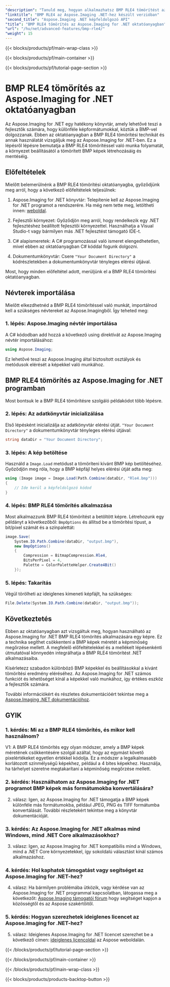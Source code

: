 ```yaml
---
"description": "Tanuld meg, hogyan alkalmazhatsz BMP RLE4 tömörítést az Aspose.Imaging for .NET programban. Csökkentsd a BMP képméretet minőségromlás nélkül."
"linktitle": "BMP RLE4 az Aspose.Imaging .NET-hez készült verzióban"
"second_title": "Aspose.Imaging .NET képfeldolgozó API"
"title": "BMP RLE4 tömörítés az Aspose.Imaging for .NET oktatóanyagban"
"url": "/hu/net/advanced-features/bmp-rle4/"
"weight": 15
---
```


{{< blocks/products/pf/main-wrap-class >}}

{{< blocks/products/pf/main-container >}}

{{< blocks/products/pf/tutorial-page-section >}}

# BMP RLE4 tömörítés az Aspose.Imaging for .NET oktatóanyagban

Az Aspose.Imaging for .NET egy hatékony könyvtár, amely lehetővé teszi a fejlesztők számára, hogy különféle képformátumokkal, köztük a BMP-vel dolgozzanak. Ebben az oktatóanyagban a BMP RLE4 tömörítési technikát és annak használatát vizsgáljuk meg az Aspose.Imaging for .NET-ben. Ez a lépésről lépésre bemutatja a BMP RLE4 tömörítéssel való munka folyamatát, a környezet beállításától a tömörített BMP képek létrehozásáig és mentéséig.

## Előfeltételek

Mielőtt belemerülnénk a BMP RLE4 tömörítési oktatóanyagba, győződjünk meg arról, hogy a következő előfeltételek teljesülnek:

1. Aspose.Imaging for .NET könyvtár: Telepítenie kell az Aspose.Imaging for .NET programot a rendszerére. Ha még nem tette meg, letöltheti innen: [weboldal](https://releases.aspose.com/imaging/net/).

2. Fejlesztői környezet: Győződjön meg arról, hogy rendelkezik egy .NET fejlesztéshez beállított fejlesztői környezettel. Használhatja a Visual Studio-t vagy bármilyen más .NET fejlesztést támogató IDE-t.

3. C# alapismeretek: A C# programozással való ismeret elengedhetetlen, mivel ebben az oktatóanyagban C# kóddal fogunk dolgozni.

4. Dokumentumkönyvtár: Csere `"Your Document Directory"` a kódrészletekben a dokumentumkönyvtár tényleges elérési útjával.

Most, hogy minden előfeltétel adott, merüljünk el a BMP RLE4 tömörítési oktatóanyagban.

## Névterek importálása

Mielőtt elkezdhetnéd a BMP RLE4 tömörítéssel való munkát, importálnod kell a szükséges névtereket az Aspose.Imagingből. Így teheted meg:

### 1. lépés: Aspose.Imaging névtér importálása

A C# kódodban add hozzá a következő using direktívát az Aspose.Imaging névtér importálásához:

```csharp
using Aspose.Imaging;
```

Ez lehetővé teszi az Aspose.Imaging által biztosított osztályok és metódusok elérését a képekkel való munkához.

## BMP RLE4 tömörítés az Aspose.Imaging for .NET programban

Most bontsuk le a BMP RLE4 tömörítésre szolgáló példakódot több lépésre.

### 2. lépés: Az adatkönyvtár inicializálása

Első lépésként inicializálja az adatkönyvtár elérési útját. `"Your Document Directory"` a dokumentumkönyvtár tényleges elérési útjával:

```csharp
string dataDir = "Your Document Directory";
```

### 3. lépés: A kép betöltése

Használd a `Image.Load` metódust a tömöríteni kívánt BMP kép betöltéséhez. Győződjön meg róla, hogy a BMP képfájl helyes elérési útját adta meg:

```csharp
using (Image image = Image.Load(Path.Combine(dataDir, "Rle4.bmp")))
{
    // Ide kerül a képfeldolgozó kódod
}
```

### 4. lépés: BMP RLE4 tömörítés alkalmazása

Most alkalmazzunk BMP RLE4 tömörítést a betöltött képre. Létrehozunk egy példányt a következőből: `BmpOptions` és állítsd be a tömörítési típust, a bit/pixel számát és a színpalettát:

```csharp
image.Save(
    System.IO.Path.Combine(dataDir, "output.bmp"),
    new BmpOptions()
    {
        Compression = BitmapCompression.Rle4,
        BitsPerPixel = 4,
        Palette = ColorPaletteHelper.Create4Bit()
    });
```

### 5. lépés: Takarítás

Végül törölheti az ideiglenes kimeneti képfájlt, ha szükséges:

```csharp
File.Delete(System.IO.Path.Combine(dataDir, "output.bmp"));
```

## Következtetés

Ebben az oktatóanyagban azt vizsgáltuk meg, hogyan használható az Aspose.Imaging for .NET BMP RLE4 tömörítés alkalmazására egy képre. Ez a technika segíthet csökkenteni a BMP képek méretét a képminőség megőrzése mellett. A megfelelő előfeltételekkel és a mellékelt lépésenkénti útmutatóval könnyedén integrálhatja a BMP RLE4 tömörítést .NET alkalmazásaiba.

Kísérletezz szabadon különböző BMP képekkel és beállításokkal a kívánt tömörítési eredmény eléréséhez. Az Aspose.Imaging for .NET számos funkciót és lehetőséget kínál a képekkel való munkához, így értékes eszköz a fejlesztők számára.

További információkért és részletes dokumentációért tekintse meg a [Aspose.Imaging .NET dokumentációhoz](https://reference.aspose.com/imaging/net/).

## GYIK

### 1. kérdés: Mi az a BMP RLE4 tömörítés, és mikor kell használnom?

V1: A BMP RLE4 tömörítés egy olyan módszer, amely a BMP képek méretének csökkentésére szolgál azáltal, hogy az egymást követő pixelértékeket egyetlen értékkel kódolja. Ez a módszer a legalkalmasabb korlátozott színmélységű képekhez, például a 4 bites képekhez. Használja, ha tárhelyet szeretne megtakarítani a képminőség megőrzése mellett.

### 2. kérdés: Használhatom az Aspose.Imaging for .NET programot BMP képek más formátumokba konvertálására?

2. válasz: Igen, az Aspose.Imaging for .NET támogatja a BMP képek különféle más formátumokba, például JPEG, PNG és TIFF formátumba konvertálását. További részletekért tekintse meg a könyvtár dokumentációját.

### 3. kérdés: Az Aspose.Imaging for .NET alkalmas mind Windows, mind .NET Core alkalmazásokhoz?

3. válasz: Igen, az Aspose.Imaging for .NET kompatibilis mind a Windows, mind a .NET Core környezetekkel, így sokoldalú választást kínál számos alkalmazáshoz.

### 4. kérdés: Hol kaphatok támogatást vagy segítséget az Aspose.Imaging for .NET-hez?

4. válasz: Ha bármilyen problémába ütközik, vagy kérdése van az Aspose.Imaging for .NET programmal kapcsolatban, látogassa meg a következőt: [Aspose.Imaging támogatói fórum](https://forum.aspose.com/) hogy segítséget kapjon a közösségtől és az Aspose szakértőitől.

### 5. kérdés: Hogyan szerezhetek ideiglenes licencet az Aspose.Imaging for .NET-hez?

5. válasz: Ideiglenes Aspose.Imaging for .NET licencet szerezhet be a következő címen: [ideiglenes licencoldal](https://purchase.aspose.com/temporary-license/) az Aspose weboldalán.

{{< /blocks/products/pf/tutorial-page-section >}}

{{< /blocks/products/pf/main-container >}}

{{< /blocks/products/pf/main-wrap-class >}}

{{< blocks/products/products-backtop-button >}}